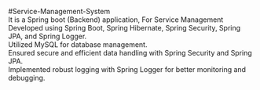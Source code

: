 #Service-Management-System
<br/>
It is a Spring boot (Backend) application, For Service Management<br/>
Developed using Spring Boot, Spring Hibernate, Spring Security, Spring JPA, and Spring Logger.<br/>
Utilized MySQL for database management.<br/>
Ensured secure and efficient data handling with Spring Security and Spring JPA.<br/>
Implemented robust logging with Spring Logger for better monitoring and debugging.<br/>
